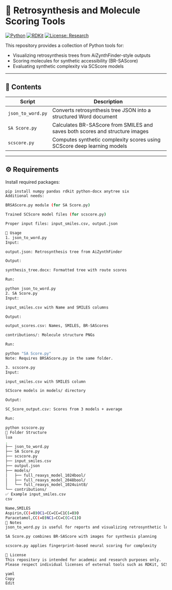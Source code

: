 # 🧪 Retrosynthesis and Molecule Scoring Tools

[![Python](https://img.shields.io/badge/python-3.7%2B-blue.svg)](https://www.python.org/)
[![RDKit](https://img.shields.io/badge/RDKit-Installed-important)](https://www.rdkit.org/)
[![License: Research](https://img.shields.io/badge/license-research--only-lightgrey)]()

This repository provides a collection of Python tools for:

- Visualizing retrosynthesis trees from AiZynthFinder-style outputs  
- Scoring molecules for synthetic accessibility (BR-SAScore)  
- Evaluating synthetic complexity via SCScore models

---

## 📁 Contents

| Script           | Description                                                                 |
|------------------|-----------------------------------------------------------------------------|
| `json_to_word.py` | Converts retrosynthesis tree JSON into a structured Word document          |
| `SA Score.py`     | Calculates BR-SAScore from SMILES and saves both scores and structure images |
| `scscore.py`      | Computes synthetic complexity scores using SCScore deep learning models     |

---

## ⚙️ Requirements

Install required packages:

```bash
pip install numpy pandas rdkit python-docx anytree six
Additional needs:

BRSAScore.py module (for SA Score.py)

Trained SCScore model files (for scscore.py)

Proper input files: input_smiles.csv, output.json

📄 Usage
1. json_to_word.py
Input:

output.json: Retrosynthesis tree from AiZynthFinder

Output:

synthesis_tree.docx: Formatted tree with route scores

Run:

python json_to_word.py
2. SA Score.py
Input:

input_smiles.csv with Name and SMILES columns

Output:

output_scores.csv: Names, SMILES, BR-SAScores

contributions/: Molecule structure PNGs

Run:

python "SA Score.py"
Note: Requires BRSAScore.py in the same folder.

3. scscore.py
Input:

input_smiles.csv with SMILES column

SCScore models in models/ directory

Output:

SC_Score_output.csv: Scores from 3 models + average

Run:

python scscore.py
📂 Folder Structure
lua
.
├── json_to_word.py
├── SA Score.py
├── scscore.py
├── input_smiles.csv
├── output.json
├── models/
│   ├── full_reaxys_model_1024bool/
│   ├── full_reaxys_model_2048bool/
│   └── full_reaxys_model_1024uint8/
└── contributions/
✅ Example input_smiles.csv
csv

Name,SMILES
Aspirin,CC(=O)OC1=CC=CC=C1C(=O)O
Paracetamol,CC(=O)NC1=CC=C(C=C1)O
📌 Notes
json_to_word.py is useful for reports and visualizing retrosynthetic logic

SA Score.py combines BR-SAScore with images for synthesis planning

scscore.py applies fingerprint-based neural scoring for complexity

📜 License
This repository is intended for academic and research purposes only.
Please respect individual licenses of external tools such as RDKit, SCScore, and AiZynthFinder.

yaml
Copy
Edit

